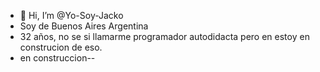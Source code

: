 - 👋 Hi, I’m @Yo-Soy-Jacko
- Soy de Buenos Aires Argentina
- 32 años, no se si llamarme programador autodidacta pero en estoy en construcion de eso.
- en construccion--

<!---
Yo-Soy-Jacko/Yo-Soy-Jacko is a ✨ special ✨ repository because its `README.md` (this file) appears on your GitHub profile.
You can click the Preview link to take a look at your changes.
--->
